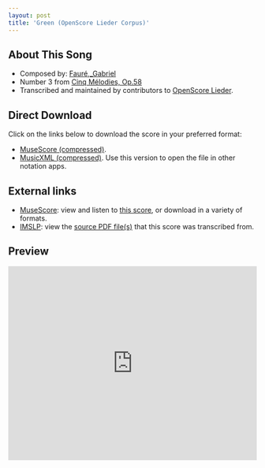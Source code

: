 ```yaml
---
layout: post
title: 'Green (OpenScore Lieder Corpus)'
---
```


## About This Song

- Composed by: [Fauré,_Gabriel](https://fourscoreandmore.org/openscore/lieder/Fauré,_Gabriel)
- Number 3 from [Cinq Mélodies, Op.58](https://fourscoreandmore.org/openscore/lieder/Fauré,_Gabriel/Cinq_Mélodies,_Op.58)
- Transcribed and maintained by contributors to [OpenScore Lieder].

[OpenScore Lieder]: https://musescore.com/openscore-lieder-corpus

## Direct Download

Click on the links below to download the score in your preferred format:
- [MuseScore (compressed)](https://github.com/openscore/lieder/blob/main/scores/Fauré,_Gabriel/Cinq_Mélodies,_Op.58/3_Green/lc5627879.mscz?raw=true).
- [MusicXML (compressed)](https://github.com/openscore/lieder/blob/main/scores/Fauré,_Gabriel/Cinq_Mélodies,_Op.58/3_Green/lc5627879.mxl?raw=true). Use this version to open the file in other notation apps.

## External links

- [MuseScore]: view and listen to [this score][MuseScore], or download in a variety of formats.
- [IMSLP]: view the [source PDF file(s)][IMSLP] that this score was transcribed from.

[MuseScore]: https://musescore.com/score/5627879
[IMSLP]: https://imslp.org/wiki/Special:ReverseLookup/24127

## Preview

<iframe width="100%" height="394" src="https://musescore.com/openscore-lieder-corpus/scores/5627879/embed" frameborder="0" allowfullscreen allow="autoplay; fullscreen"></iframe>
